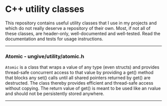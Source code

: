 # C++ utility classes

This repository contains useful utility classes that I use in my projects
and which do not really deserve a repository of their own.
Most, if not all of these classes, are header-only,
well-documented and well-tested.
Read the documentation and tests for usage instructions.

---

### Atomic - ungive/utility/atomic.h

`Atomic` is a class that wraps a value of any type (even structs)
and provides thread-safe concurrent access to that value
by providing a get() method that blocks any set() calls
until all shared pointers returned by get() are destructed.
The class thereby provides efficient and thread-safe access without copying.
The return value of get() is meant to be used like an rvalue
and should not be persistently stored anywhere.

---
